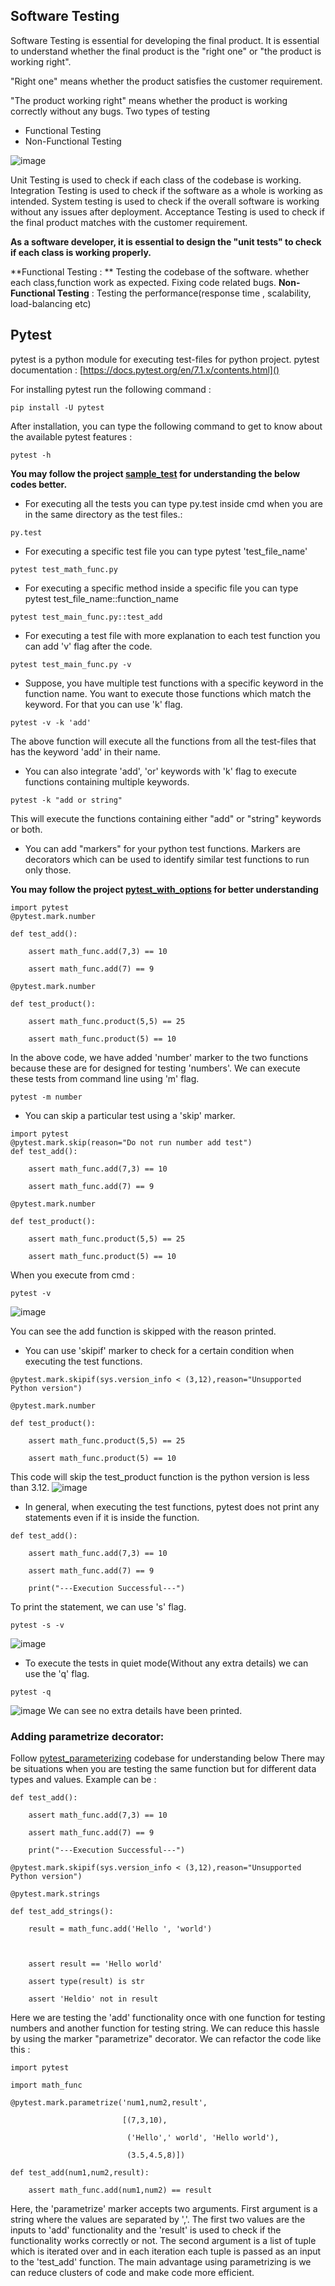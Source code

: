 ## Software Testing

Software Testing is essential for developing the final product. It is essential to understand whether the final product is the "right one" or "the product is working right".

"Right one" means whether the product satisfies the customer requirement.

"The product working right" means whether the product is working correctly without any bugs.
Two types of testing 
- Functional Testing 
- Non-Functional Testing

![image](https://github.com/abdullahmoosa/software-testing-python/assets/67234038/64c0c819-b534-4354-b122-cb33dd537e6b)

Unit Testing is used to check if each class of the codebase is working. 
Integration Testing is used to check if the software as a whole is working as intended.
System testing is used to check if the overall software is working without any issues after deployment.
Acceptance Testing is used to check if the final product matches with the customer requirement.


**As a software developer, it is essential to design the "unit tests" to check if each class is working properly.**

**Functional Testing : ** Testing the codebase of the software. whether each class,function work as expected. Fixing code related bugs.
**Non-Functional Testing** : Testing the performance(response time , scalability, load-balancing etc)

## Pytest
pytest is a python module for executing test-files for python project.
pytest documentation : [https://docs.pytest.org/en/7.1.x/contents.html]()

For installing pytest run the following command : 
```
pip install -U pytest
```
After installation, you can type the following command to get to know about the available pytest features :
```
pytest -h
```

**You may follow the project [sample_test](sample_test) for understanding the below codes better.**
- For executing all the tests you can type py.test inside cmd when you are in the same directory as the test files.:
```
py.test
```
- For executing a specific test file you can type pytest 'test_file_name'
```
pytest test_math_func.py
```
- For executing a specific method inside a specific file you can type pytest test_file_name::function_name
```
pytest test_main_func.py::test_add
```
- For executing a test file with more explanation to each test function you can add 'v' flag after the code.
```
pytest test_main_func.py -v
```
- Suppose, you have multiple test functions with a specific keyword in the function name. You want to execute those functions which match the keyword. For that you can use 'k' flag.
```
pytest -v -k 'add'
```
The above function will execute all the functions from all the test-files that has the keyword 'add' in their name.
- You can also integrate 'add', 'or' keywords with 'k' flag to execute functions containing multiple keywords.
```
pytest -k "add or string"
```
This will execute the functions containing either "add" or "string" keywords or both.
- You can add "markers" for your python test functions. Markers are decorators which can be used to identify similar test functions to run only those.

**You may follow the project [pytest_with_options](pytest_with_options) for better understanding**

```
import pytest
@pytest.mark.number

def test_add():

    assert math_func.add(7,3) == 10

    assert math_func.add(7) == 9

@pytest.mark.number

def test_product():

    assert math_func.product(5,5) == 25

    assert math_func.product(5) == 10
```
In the above code, we have added 'number' marker to the two functions because these are for designed for testing 'numbers'.
We can execute these tests from command line using 'm' flag.
```
pytest -m number
```
- You can skip a particular test using a 'skip' marker.
```
import pytest
@pytest.mark.skip(reason="Do not run number add test")
def test_add():

    assert math_func.add(7,3) == 10

    assert math_func.add(7) == 9

@pytest.mark.number

def test_product():

    assert math_func.product(5,5) == 25

    assert math_func.product(5) == 10
```
When you execute from cmd :
```
pytest -v
```

![image](https://github.com/abdullahmoosa/software-testing-python/assets/67234038/fcf1aa5e-e958-4c9c-89bf-6d61a374c165)

You can see the add function is skipped with the reason printed.
- You can use 'skipif' marker to check for a certain condition when executing the test functions.
```
@pytest.mark.skipif(sys.version_info < (3,12),reason="Unsupported Python version")

@pytest.mark.number

def test_product():

    assert math_func.product(5,5) == 25

    assert math_func.product(5) == 10
```
This code will skip the test_product function is the python version is less than 3.12.
![image](https://github.com/abdullahmoosa/software-testing-python/assets/67234038/cbc2cd97-5fe9-491d-b7e9-0dde0b04ead6)
- In general, when executing the test functions, pytest does not print any statements even if it is inside the function.
```
def test_add():

    assert math_func.add(7,3) == 10

    assert math_func.add(7) == 9

    print("---Execution Successful---")
```
To print the statement, we can use 's' flag.
```
pytest -s -v
```
![image](https://github.com/abdullahmoosa/software-testing-python/assets/67234038/3b9b1e00-9f75-4019-8f71-f5355595db5a)
- To execute the tests in quiet mode(Without any extra details) we can use the 'q' flag.
```
pytest -q
```
![image](https://github.com/abdullahmoosa/software-testing-python/assets/67234038/1aecc11d-dbe5-4236-aa96-be0dcc74b764)
We can see no extra details have been printed.

### Adding parametrize decorator:
Follow [pytest_parameterizing](pytest_parameterizing) codebase for understanding below
There may be situations when you are testing the same function but for different data types and values. Example can be : 
```
def test_add():

    assert math_func.add(7,3) == 10

    assert math_func.add(7) == 9

    print("---Execution Successful---")

@pytest.mark.skipif(sys.version_info < (3,12),reason="Unsupported Python version")

@pytest.mark.strings

def test_add_strings():

    result = math_func.add('Hello ', 'world')

  

    assert result == 'Hello world'

    assert type(result) is str

    assert 'Heldio' not in result
```
Here we are testing the 'add' functionality once with one function for testing numbers and another function for testing string. We can reduce this hassle by using the marker "parametrize" decorator.
We can refactor the code like this :
```
import pytest

import math_func

@pytest.mark.parametrize('num1,num2,result',

                         [(7,3,10),

                          ('Hello',' world', 'Hello world'),

                          (3.5,4.5,8)])

def test_add(num1,num2,result):

    assert math_func.add(num1,num2) == result
```
Here, the 'parametrize' marker accepts two arguments. First argument is a string where the values are separated by ','. The first two values are the inputs to 'add' functionality and the 'result' is used to check if the functionality works correctly or not.
The second argument is a list of tuple which is iterated over and in each iteration each tuple is passed as an input to the 'test_add' function.
The main advantage using parametrizing is we can reduce clusters of code and make code more efficient.

